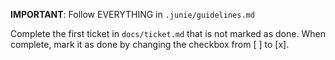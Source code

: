 **IMPORTANT**: Follow EVERYTHING in `.junie/guidelines.md`

Complete the first ticket in `docs/ticket.md` that is not marked as done.
When complete, mark it as done by changing the checkbox from [ ] to [x]. 
